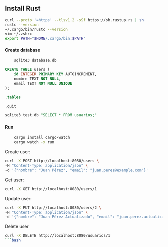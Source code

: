 

## Install Rust
```bash
curl --proto '=https' --tlsv1.2 -sSf https://sh.rustup.rs | sh
rustc --version
~/.cargo/bin/rustc --version
vim ~/.zshrc
export PATH="$HOME/.cargo/bin:$PATH"
```


#### Create database
```bash
    sqlite3 database.db
```

```sql
CREATE TABLE users (
    id INTEGER PRIMARY KEY AUTOINCREMENT,
    nombre TEXT NOT NULL,
    email TEXT NOT NULL UNIQUE
);

.tables

.quit

sqlite3 test.db "SELECT * FROM usuarios;"
```

#### Run 
```bash
    cargo install cargo-watch
    cargo watch -x run
```

Create user:
```bash
curl -X POST http://localhost:8080/users \
-H "Content-Type: application/json" \
-d '{"nombre": "Juan Pérez", "email": "juan.perez@example.com"}'
```

Get user:
```bash
curl -X GET http://localhost:8080/users/1
```

Update user:
```bash
curl -X PUT http://localhost:8080/users/2 \    
-H "Content-Type: application/json" \
-d '{"nombre": "Juan Pérez Actualizado", "email": "juan.perez.actualizado@example.com"}'
```

Delete user
```bash
curl -X DELETE http://localhost:8080/usuarios/1
```bash